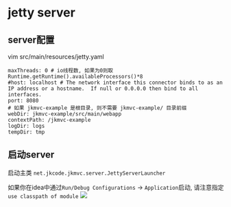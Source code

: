 # jetty server

## server配置
vim src/main/resources/jetty.yaml

```
maxThreads: 0 # io线程数, 如果为0则取Runtime.getRuntime().availableProcessors()*8
#host: localhost # The network interface this connector binds to as an IP address or a hostname.  If null or 0.0.0.0 then bind to all interfaces.
port: 8080
# 如果 jkmvc-example 是根目录, 则不需要 jkmvc-example/ 目录前缀
webDir: jkmvc-example/src/main/webapp
contextPath: /jkmvc-example
logDir: logs
tempDir: tmp
```

## 启动server
启动主类 `net.jkcode.jkmvc.server.JettyServerLauncher`

如果你在idea中通过`Run/Debug Configurations` -> `Application`启动, 请注意指定`use classpath of module`
![](../img/jetty-idea-run.png)